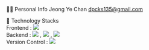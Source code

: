 🙋‍♂️ Personal Info
Jeong Ye Chan
dpcks135@gmail.com

🔨 Technology Stacks
<br>
Frontend :         <img src="https://img.shields.io/badge/react-61DAFB?style=for-the-badge&logo=react&logoColor=black"> 
<br>
Backend :    <img src="https://img.shields.io/badge/java-007396?style=for-the-badge&logo=java&logoColor=white"> ,   <img src="https://img.shields.io/badge/mysql-4479A1?style=for-the-badge&logo=mysql&logoColor=white"> ,   <img src="https://img.shields.io/badge/spring-6DB33F?style=for-the-badge&logo=spring&logoColor=white"> 
<br>
Version Control :     <img src="https://img.shields.io/badge/github-181717?style=for-the-badge&logo=github&logoColor=white">


